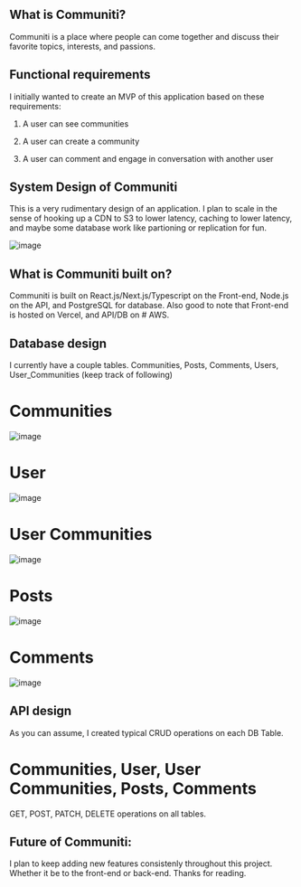 
## What is Communiti?

Communiti is a place where people can come together and discuss their favorite topics, interests, and passions. 

## Functional requirements

I initially wanted to create an MVP of this application based on these requirements: 

1. A user can see communities

2. A user can create a community

3. A user can comment and engage in conversation with another user

## System Design of Communiti

This is a very rudimentary design of an application. I plan to scale in the sense of hooking up a CDN to S3 to lower latency, 
caching to lower latency, and maybe some database work like partioning or replication for fun.

![image](https://user-images.githubusercontent.com/54221993/214380481-32879da2-4574-451e-9ae7-845736b0c747.png)


## What is Communiti built on?

Communiti is built on React.js/Next.js/Typescript on the Front-end, Node.js on the API, and PostgreSQL for database. Also good to note that
Front-end is hosted on Vercel, and API/DB on # AWS. 


## Database design

I currently have a couple tables. Communities, Posts, Comments, Users, User_Communities (keep track of following)

# Communities
![image](https://user-images.githubusercontent.com/54221993/214385398-0a0bb392-7981-45e1-8a3b-e7e9377f32c0.png)

# User
![image](https://user-images.githubusercontent.com/54221993/214385853-79ef06c0-af75-42c4-a2bd-5a8d5c0d5d92.png)

# User Communities 
![image](https://user-images.githubusercontent.com/54221993/214385654-0846de81-ffbd-462d-beeb-7d95364e454a.png)

# Posts
![image](https://user-images.githubusercontent.com/54221993/214386113-67e6f96b-69c3-46b4-ad83-097c664ef2aa.png)

# Comments
![image](https://user-images.githubusercontent.com/54221993/214386255-7e950740-2731-46fe-b574-5e83fb373e13.png)


## API design

As you can assume, I created typical CRUD operations on each DB Table.

# Communities, User, User Communities, Posts, Comments

GET, POST, PATCH, DELETE operations on all tables.

## Future of Communiti: 

I plan to keep adding new features consistenly throughout this project. Whether it be to the front-end or back-end. Thanks for reading.
